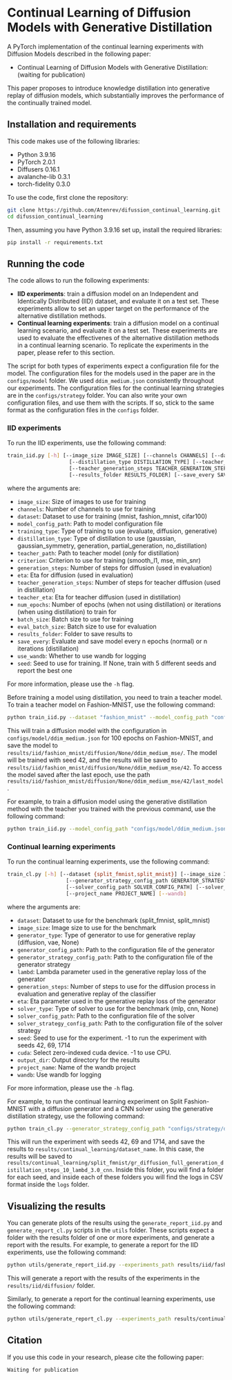 # Continual Learning of Diffusion Models with Generative Distillation

A PyTorch implementation of the continual learning experiments with Diffusion Models described in the following paper:

- Continual Learning of Diffusion Models with Generative Distillation: (waiting for publication)

This paper proposes to introduce knowledge distillation into generative replay of diffusion models, which substantially improves the performance of the continually trained model.


## Installation and requirements

This code makes use of the following libraries:
- Python 3.9.16
- PyTorch 2.0.1
- Diffusers 0.16.1
- avalanche-lib 0.3.1
- torch-fidelity 0.3.0

To use the code, first clone the repository:

```bash
git clone https://github.com/Atenrev/difussion_continual_learning.git
cd difussion_continual_learning
```

Then, assuming you have Python 3.9.16 set up, install the required libraries:

```bash
pip install -r requirements.txt
```

## Running the code

The code allows to run the following experiments:

- **IID experiments**: train a diffusion model on an Independent and Identically Distributed (IID) dataset, and evaluate it on a test set. These experiments allow to set an upper target on the performance of the alternative distillation methods.
- **Continual learning experiments**: train a diffusion model on a continual learning scenario, and evaluate it on a test set. These experiments are used to evaluate the effectivenes of the alternative distillation methods in a continual learning scenario. To replicate the experiments in the paper, please refer to this section.

The script for both types of experiments expect a configuration file for the model. The configuration files for the models used in the paper are in the ``configs/model`` folder. We used ``ddim_medium.json`` consistently throughout our experiments. The configuration files for the continual learning strategies are in the ``configs/strategy`` folder. You can also write your own configuration files, and use them with the scripts. If so, stick to the same format as the configuration files in the ``configs`` folder. 

### IID experiments

To run the IID experiments, use the following command:

```bash
train_iid.py [-h] [--image_size IMAGE_SIZE] [--channels CHANNELS] [--dataset DATASET] [--model_config_path MODEL_CONFIG_PATH] [--training_type TRAINING_TYPE]
                    [--distillation_type DISTILLATION_TYPE] [--teacher_path TEACHER_PATH] [--criterion CRITERION] [--generation_steps GENERATION_STEPS] [--eta ETA]
                    [--teacher_generation_steps TEACHER_GENERATION_STEPS] [--teacher_eta TEACHER_ETA] [--num_epochs NUM_EPOCHS] [--batch_size BATCH_SIZE] [--eval_batch_size EVAL_BATCH_SIZE]
                    [--results_folder RESULTS_FOLDER] [--save_every SAVE_EVERY] [--use_wandb] [--seed SEED]  
```

where the arguments are:

- ``image_size``: Size of images to use for training
- ``channels``: Number of channels to use for training
- ``dataset``: Dataset to use for training (mnist, fashion_mnist, cifar100)
- ``model_config_path``: Path to model configuration file
- ``training_type``: Type of training to use (evaluate, diffusion, generative)
- ``distillation_type``: Type of distillation to use (gaussian, gaussian_symmetry, generation, partial_generation, no_distillation)
- ``teacher_path``: Path to teacher model (only for distillation)
- ``criterion``: Criterion to use for training (smooth_l1, mse, min_snr)
- ``generation_steps``: Number of steps for diffusion (used in evaluation)
- ``eta``: Eta for diffusion (used in evaluation)
- ``teacher_generation_steps``: Number of steps for teacher diffusion (used in distillation)
- ``teacher_eta``: Eta for teacher diffusion (used in distillation)
- ``num_epochs``: Number of epochs (when not using distillation) or iterations (when using distillation) to train for
- ``batch_size``: Batch size to use for training
- ``eval_batch_size``: Batch size to use for evaluation
- ``results_folder``: Folder to save results to
- ``save_every``: Evaluate and save model every n epochs (normal) or n iterations (distillation)
- ``use_wandb``: Whether to use wandb for logging
- ``seed``: Seed to use for training. If None, train with 5 different seeds and report the best one


For more information, please use the ``-h`` flag.

Before training a model using distillation, you need to train a teacher model. To train a teacher model on Fashion-MNIST, use the following command:

```bash
python train_iid.py --dataset "fashion_mnist" --model_config_path "configs/model/ddim_medium.json" --num_epochs 100 --results_folder "results/iid/" --seed 42
```

This will train a diffusion model with the configuration in ``configs/model/ddim_medium.json`` for 100 epochs on Fashion-MNIST, and save the model to ``results/iid/fashion_mnist/diffusion/None/ddim_medium_mse/``. The model will be trained with seed 42, and the results will be saved to ``results/iid/fashion_mnist/diffusion/None/ddim_medium_mse/42``. To access the model saved after the last epoch, use the path ``results/iid/fashion_mnist/diffusion/None/ddim_medium_mse/42/last_model``.

For example, to train a diffusion model using the generative distillation method with the teacher you trained with the previous command, use the following command:

```bash
python train_iid.py --model_config_path "configs/model/ddim_medium.json" --distillation_type generation --save_every 1000 --num_epochs 20000 --teacher_generation_steps 2 --teacher_eta 0.0 --teacher_path "results/iid/fashion_mnist/diffusion/None/ddim_medium_mse/42/last_model" --results_folder "results/iid/"
```


### Continual learning experiments

To run the continual learning experiments, use the following command:

```bash
train_cl.py [-h] [--dataset {split_fmnist,split_mnist}] [--image_size IMAGE_SIZE] [--generator_type {diffusion,vae,None}] [--generator_config_path GENERATOR_CONFIG_PATH]
                   [--generator_strategy_config_path GENERATOR_STRATEGY_CONFIG_PATH] [--lambd LAMBD] [--generation_steps GENERATION_STEPS] [--eta ETA] [--solver_type {mlp,cnn,None}]
                   [--solver_config_path SOLVER_CONFIG_PATH] [--solver_strategy_config_path SOLVER_STRATEGY_CONFIG_PATH] [--seed SEED] [--cuda CUDA] [--output_dir OUTPUT_DIR]
                   [--project_name PROJECT_NAME] [--wandb]
```

where the arguments are:

- ``dataset``: Dataset to use for the benchmark (split_fmnist, split_mnist)
- ``image_size``: Image size to use for the benchmark
- ``generator_type``: Type of generator to use for generative replay (diffusion, vae, None)
- ``generator_config_path``: Path to the configuration file of the generator
- ``generator_strategy_config_path``: Path to the configuration file of the generator strategy
- ``lambd``: Lambda parameter used in the generative replay loss of the generator
- ``generation_steps``: Number of steps to use for the diffusion process in evaluation and generative replay of the classifier
- ``eta``: Eta parameter used in the generative replay loss of the generator
- ``solver_type``: Type of solver to use for the benchmark (mlp, cnn, None)
- ``solver_config_path``: Path to the configuration file of the solver
- ``solver_strategy_config_path``: Path to the configuration file of the solver strategy
- ``seed``: Seed to use for the experiment. -1 to run the experiment with seeds 42, 69, 1714
- ``cuda``: Select zero-indexed cuda device. -1 to use CPU.
- ``output_dir``: Output directory for the results
- ``project_name``: Name of the wandb project
- ``wandb``: Use wandb for logging

For more information, please use the ``-h`` flag.

For example, to run the continual learning experiment on Split Fashion-MNIST with a diffusion generator and a CNN solver using the generative distillation strategy, use the following command:

```bash
python train_cl.py --generator_strategy_config_path "configs/strategy/diffusion_full_gen_distill.json" --generation_steps 10 --lambd 3.0 --seed -1 --output_dir results/continual_learning/ --solver_strategy_config_path "configs/strategy/cnn_w_diffusion.json"
```

This will run the experiment with seeds 42, 69 and 1714, and save the results to ``results/continual_learning/dataset_name``. In this case, the results will be saved to ``results/continual_learning/split_fmnist/gr_diffusion_full_generation_distillation_steps_10_lambd_3.0_cnn``. Inside this folder, you will find a folder for each seed, and inside each of these folders you will find the logs in CSV format inside the ``logs`` folder.


## Visualizing the results

You can generate plots of the results using the ``generate_report_iid.py`` and ``generate_report_cl.py`` scripts in the ``utils`` folder. These scripts expect a folder with the results folder of one or more experiments, and generate a report with the results. For example, to generate a report for the IID experiments, use the following command:

```bash
python utils/generate_report_iid.py --experiments_path results/iid/fashion_mnist/diffusion/
```

This will generate a report with the results of the experiments in the ``results/iid/diffusion/`` folder. 

Similarly, to generate a report for the continual learning experiments, use the following command:

```bash
python utils/generate_report_cl.py --experiments_path results/continual_learning/split_fmnist/
```


## Citation

If you use this code in your research, please cite the following paper:

```
Waiting for publication
```